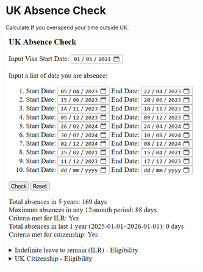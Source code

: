 UK Absence Check
=================
Calculate If you overspend your time outside UK.

![Screenshot of UK Absence Check](intro.png "Screenshot of UK Absence Check")